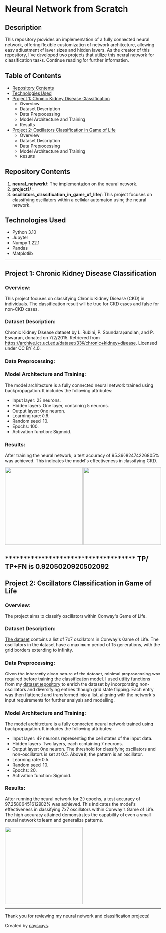 # Neural Network from Scratch

## Description
This repository provides an implementation of a fully connected neural network, offering flexible customization of network architecture, allowing easy adjustment of layer sizes and hidden layers. As the creator of this repository, I've developed two projects that utilize this neural network for classification tasks. Continue reading for further information.

## Table of Contents
- [Repository Contents](#repository-contents)
- [Technologies Used](#technologies-used)
- [Project 1: Chronic Kidney Disease Classification](#project-1-chronic-kidney-disease-classification)
  - Overview
  - Dataset Description
  - Data Preprocessing
  - Model Architecture and Training
  - Results
- [Project 2: Oscillators Classification in Game of Life](#project-2-oscillators-classification-in-game-of-life)
  - Overview
  - Dataset Description
  - Data Preprocessing
  - Model Architecture and Training
  - Results


## Repository Contents
1. **neural_network/**: The implementation on the neural network.
2. **project1/** :
3. **oscillators_classification_in_game_of_life/**: This project focuses on classifying oscillators within a cellular automaton using the neural network.


## Technologies Used
- Python 3.10
- Jupyter
- Numpy 1.22.1
- Pandas
- Matplotlib
---
## Project 1: Chronic Kidney Disease Classification
### Overview:
This project focuses on classifying Chronic Kidney Disease (CKD) in individuals. The classification result will be true for CKD cases and false for non-CKD cases.

### Dataset Description:
Chronic Kidney Disease dataset by L. Rubini, P. Soundarapandian, and P. Eswaran, donated on 7/2/2015. Retrieved from https://archive.ics.uci.edu/dataset/336/chronic+kidney+disease. Licensed under CC BY 4.0. 

### Data Preprocessing:

### Model Architecture and Training:
The model architecture is a fully connected neural network trained using backpropagation. It includes the following attributes:
- Input layer: 22 neurons.
- Hidden layers: One layer, containing 5 neurons.
- Output layer: One neuron. 
- Learning rate: 0.5.
- Random seed: 10.
- Epochs: 100.
- Activation function: Sigmoid.

### Results:
After training the neural network, a test accuracy of 95.36082474226805% was achieved. This indicates the model's effectiveness in classifying CKD. 

<img src="https://github.com/cayscays/neural-network-from-scratch/assets/116169018/ebcd4545-0bfc-4b8d-a8b4-5c1e848d0546"  height="250">

<img src="https://github.com/cayscays/neural-network-from-scratch/assets/116169018/dfc43348-aa8b-4e86-a6d5-6be8d9a65bc5"  height="250">

************************************ TP/ׂTP+FN is 0.9205020920502092
---
## Project 2: Oscillators Classification in Game of Life
### Overview:
The project aims to classify oscillators within Conway's Game of Life. 

### Dataset Description:
[The dataset](https://github.com/cayscays/oscillators-7x7-dataset-game-of-life/) contains a list of 7x7 oscillators in Conway's Game of Life. The oscillators in the dataset have a maximum period of 15 generations, with the grid borders extending to infinity.

### Data Preprocessing:
Given the inherently clean nature of the dataset, minimal preprocessing was required before training the classification model. I used utility functions from my [dataset repository](https://github.com/cayscays/oscillators-7x7-dataset-game-of-life/tree/main/data_management) to enrich the dataset by incorporating non-oscillators and diversifying entries through grid state flipping. Each entry was then flattened and transformed into a list, aligning with the network's input requirements for further analysis and modelling.

### Model Architecture and Training:
The model architecture is a fully connected neural network trained using backpropagation. It includes the following attributes:
- Input layer: 49 neurons representing the cell states of the input data.
- Hidden layers: Two layers, each containing 7 neurons.
- Output layer: One neuron. The threshold for classifying oscillators and non-oscillators is set at 0.5. Above it, the pattern is an oscillator.
- Learning rate: 0.5.
- Random seed: 10.
- Epochs: 20.
- Activation function: Sigmoid.

### Results:
After running the neural network for 20 epochs, a test accuracy of 97.25806451612902% was achieved. This indicates the model's effectiveness in classifying 7x7 oscillators within Conway's Game of Life. The high accuracy attained demonstrates the capability of even a small neural network to learn and generalize patterns.

<img src="https://github.com/cayscays/neural-network-from-scratch/assets/116169018/0ef775ea-6ce7-4a01-9b4f-902925f3d693"  height="250">


---
Thank you for reviewing my neural network and classification projects!

Created by [cayscays](https://github.com/cayscays/).
